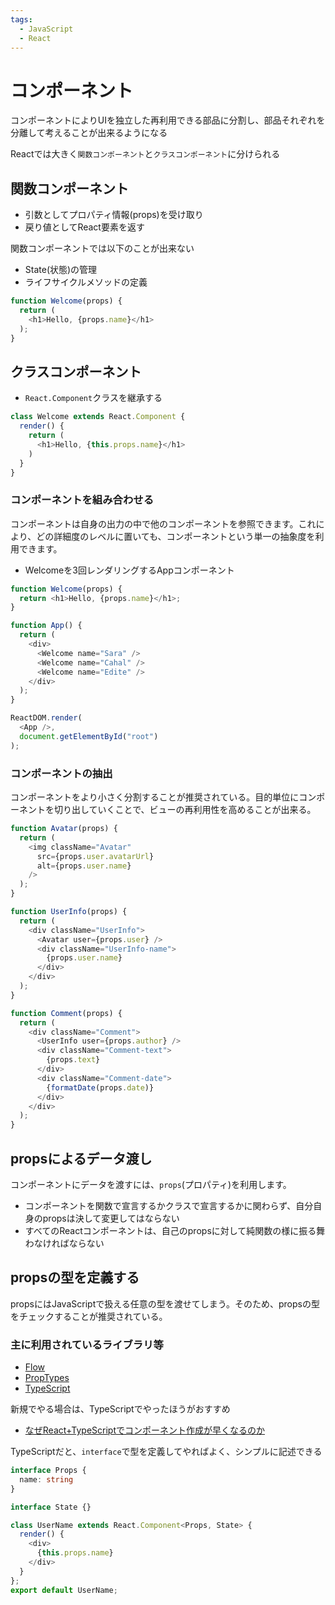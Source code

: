 ```yaml
---
tags:
  - JavaScript
  - React
---
```


# コンポーネント

コンポーネントによりUIを独立した再利用できる部品に分割し、部品それぞれを分離して考えることが出来るようになる

Reactでは大きく`関数コンポーネント`と`クラスコンポーネント`に分けられる

## 関数コンポーネント

- 引数としてプロパティ情報(props)を受け取り
- 戻り値としてReact要素を返す

関数コンポーネントでは以下のことが出来ない
- State(状態)の管理
- ライフサイクルメソッドの定義

```javascript
function Welcome(props) {
  return (
    <h1>Hello, {props.name}</h1>
  );
}
```

## クラスコンポーネント

- `React.Component`クラスを継承する

```javascript
class Welcome extends React.Component {
  render() {
    return (
      <h1>Hello, {this.props.name}</h1>
    )
  }
}
```

### コンポーネントを組み合わせる

コンポーネントは自身の出力の中で他のコンポーネントを参照できます。これにより、どの詳細度のレベルに置いても、コンポーネントという単一の抽象度を利用できます。

- Welcomeを3回レンダリングするAppコンポーネント

```javascript
function Welcome(props) {
  return <h1>Hello, {props.name}</h1>;
}

function App() {
  return (
    <div>
      <Welcome name="Sara" />
      <Welcome name="Cahal" />
      <Welcome name="Edite" />
    </div>
  );
}

ReactDOM.render(
  <App />,
  document.getElementById("root")
);
```

### コンポーネントの抽出

コンポーネントをより小さく分割することが推奨されている。目的単位にコンポーネントを切り出していくことで、ビューの再利用性を高めることが出来る。

```javascript
function Avatar(props) {
  return (
    <img className="Avatar"
      src={props.user.avatarUrl}
      alt={props.user.name}
    />
  );
}

function UserInfo(props) {
  return (
    <div className="UserInfo">
      <Avatar user={props.user} />
      <div className="UserInfo-name">
        {props.user.name}
      </div>
    </div>
  );
}

function Comment(props) {
  return (
    <div className="Comment">
      <UserInfo user={props.author} />
      <div className="Comment-text">
        {props.text}
      </div>
      <div className="Comment-date">
        {formatDate(props.date)}
      </div>
    </div>
  );
}
```

## propsによるデータ渡し

コンポーネントにデータを渡すには、`props`(プロパティ)を利用します。

- コンポーネントを関数で宣言するかクラスで宣言するかに関わらず、自分自身のpropsは決して変更してはならない
- すべてのReactコンポーネントは、自己のpropsに対して純関数の様に振る舞わなければならない

## propsの型を定義する

propsにはJavaScriptで扱える任意の型を渡せてしまう。そのため、propsの型をチェックすることが推奨されている。

### 主に利用されているライブラリ等

- [Flow](https://flow.org/)
- [PropTypes](https://ja.reactjs.org/docs/typechecking-with-proptypes.html)
- [TypeScript](https://www.typescriptlang.org/)

新規でやる場合は、TypeScriptでやったほうがおすすめ

- [なぜReact+TypeScriptでコンポーネント作成が早くなるのか](https://qiita.com/alfe_below/items/1cb81a6a03d8d6d73b27)

TypeScriptだと、`interface`で型を定義してやればよく、シンプルに記述できる

```typescript
interface Props {
  name: string
}

interface State {}

class UserName extends React.Component<Props, State> {
  render() {
    <div>
      {this.props.name}
    </div>
  }
};
export default UserName;
```
